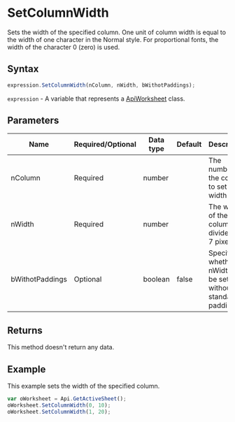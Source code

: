 # SetColumnWidth

Sets the width of the specified column.
One unit of column width is equal to the width of one character in the Normal style.
For proportional fonts, the width of the character 0 (zero) is used.

## Syntax

```javascript
expression.SetColumnWidth(nColumn, nWidth, bWithotPaddings);
```

`expression` - A variable that represents a [ApiWorksheet](../ApiWorksheet.md) class.

## Parameters

| **Name** | **Required/Optional** | **Data type** | **Default** | **Description** |
| ------------- | ------------- | ------------- | ------------- | ------------- |
| nColumn | Required | number |  | The number of the column to set the width to. |
| nWidth | Required | number |  | The width of the column divided by 7 pixels. |
| bWithotPaddings | Optional | boolean | false | Specifies whether nWidth will be set without standard paddings. |

## Returns

This method doesn't return any data.

## Example

This example sets the width of the specified column.

```javascript editor-xlsx
var oWorksheet = Api.GetActiveSheet();
oWorksheet.SetColumnWidth(0, 10);
oWorksheet.SetColumnWidth(1, 20);
```

